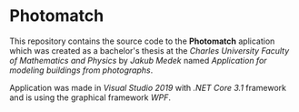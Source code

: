 # Photomatch

This repository contains the source code to the **Photomatch** aplication which was created as a bachelor's thesis at the *Charles University Faculty of Mathematics and Physics* by *Jakub Medek* named  *Application for modeling buildings from photographs*.

Application was made in *Visual Studio 2019* with *.NET Core 3.1* framework and is using the graphical framework *WPF*.